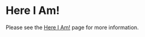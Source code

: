 # Here I Am!

Please see the [Here I Am!](http://codelandcz.github.io/hereiam) page for more information.

